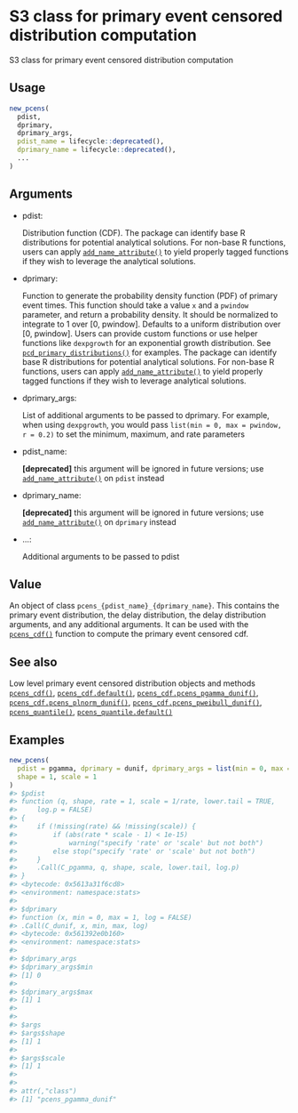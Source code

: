 # S3 class for primary event censored distribution computation

S3 class for primary event censored distribution computation

## Usage

``` r
new_pcens(
  pdist,
  dprimary,
  dprimary_args,
  pdist_name = lifecycle::deprecated(),
  dprimary_name = lifecycle::deprecated(),
  ...
)
```

## Arguments

- pdist:

  Distribution function (CDF). The package can identify base R
  distributions for potential analytical solutions. For non-base R
  functions, users can apply
  [`add_name_attribute()`](https://primarycensored.epinowcast.org/reference/add_name_attribute.md)
  to yield properly tagged functions if they wish to leverage the
  analytical solutions.

- dprimary:

  Function to generate the probability density function (PDF) of primary
  event times. This function should take a value `x` and a `pwindow`
  parameter, and return a probability density. It should be normalized
  to integrate to 1 over \[0, pwindow\]. Defaults to a uniform
  distribution over \[0, pwindow\]. Users can provide custom functions
  or use helper functions like `dexpgrowth` for an exponential growth
  distribution. See
  [`pcd_primary_distributions()`](https://primarycensored.epinowcast.org/reference/pcd_primary_distributions.md)
  for examples. The package can identify base R distributions for
  potential analytical solutions. For non-base R functions, users can
  apply
  [`add_name_attribute()`](https://primarycensored.epinowcast.org/reference/add_name_attribute.md)
  to yield properly tagged functions if they wish to leverage analytical
  solutions.

- dprimary_args:

  List of additional arguments to be passed to dprimary. For example,
  when using `dexpgrowth`, you would pass
  `list(min = 0, max = pwindow, r = 0.2)` to set the minimum, maximum,
  and rate parameters

- pdist_name:

  **\[deprecated\]** this argument will be ignored in future versions;
  use
  [`add_name_attribute()`](https://primarycensored.epinowcast.org/reference/add_name_attribute.md)
  on `pdist` instead

- dprimary_name:

  **\[deprecated\]** this argument will be ignored in future versions;
  use
  [`add_name_attribute()`](https://primarycensored.epinowcast.org/reference/add_name_attribute.md)
  on `dprimary` instead

- ...:

  Additional arguments to be passed to pdist

## Value

An object of class `pcens_{pdist_name}_{dprimary_name}`. This contains
the primary event distribution, the delay distribution, the delay
distribution arguments, and any additional arguments. It can be used
with the
[`pcens_cdf()`](https://primarycensored.epinowcast.org/reference/pcens_cdf.md)
function to compute the primary event censored cdf.

## See also

Low level primary event censored distribution objects and methods
[`pcens_cdf()`](https://primarycensored.epinowcast.org/reference/pcens_cdf.md),
[`pcens_cdf.default()`](https://primarycensored.epinowcast.org/reference/pcens_cdf.default.md),
[`pcens_cdf.pcens_pgamma_dunif()`](https://primarycensored.epinowcast.org/reference/pcens_cdf.pcens_pgamma_dunif.md),
[`pcens_cdf.pcens_plnorm_dunif()`](https://primarycensored.epinowcast.org/reference/pcens_cdf.pcens_plnorm_dunif.md),
[`pcens_cdf.pcens_pweibull_dunif()`](https://primarycensored.epinowcast.org/reference/pcens_cdf.pcens_pweibull_dunif.md),
[`pcens_quantile()`](https://primarycensored.epinowcast.org/reference/pcens_quantile.md),
[`pcens_quantile.default()`](https://primarycensored.epinowcast.org/reference/pcens_quantile.default.md)

## Examples

``` r
new_pcens(
  pdist = pgamma, dprimary = dunif, dprimary_args = list(min = 0, max = 1),
  shape = 1, scale = 1
)
#> $pdist
#> function (q, shape, rate = 1, scale = 1/rate, lower.tail = TRUE, 
#>     log.p = FALSE) 
#> {
#>     if (!missing(rate) && !missing(scale)) {
#>         if (abs(rate * scale - 1) < 1e-15) 
#>             warning("specify 'rate' or 'scale' but not both")
#>         else stop("specify 'rate' or 'scale' but not both")
#>     }
#>     .Call(C_pgamma, q, shape, scale, lower.tail, log.p)
#> }
#> <bytecode: 0x5613a31f6cd8>
#> <environment: namespace:stats>
#> 
#> $dprimary
#> function (x, min = 0, max = 1, log = FALSE) 
#> .Call(C_dunif, x, min, max, log)
#> <bytecode: 0x561392e0b160>
#> <environment: namespace:stats>
#> 
#> $dprimary_args
#> $dprimary_args$min
#> [1] 0
#> 
#> $dprimary_args$max
#> [1] 1
#> 
#> 
#> $args
#> $args$shape
#> [1] 1
#> 
#> $args$scale
#> [1] 1
#> 
#> 
#> attr(,"class")
#> [1] "pcens_pgamma_dunif"
```
